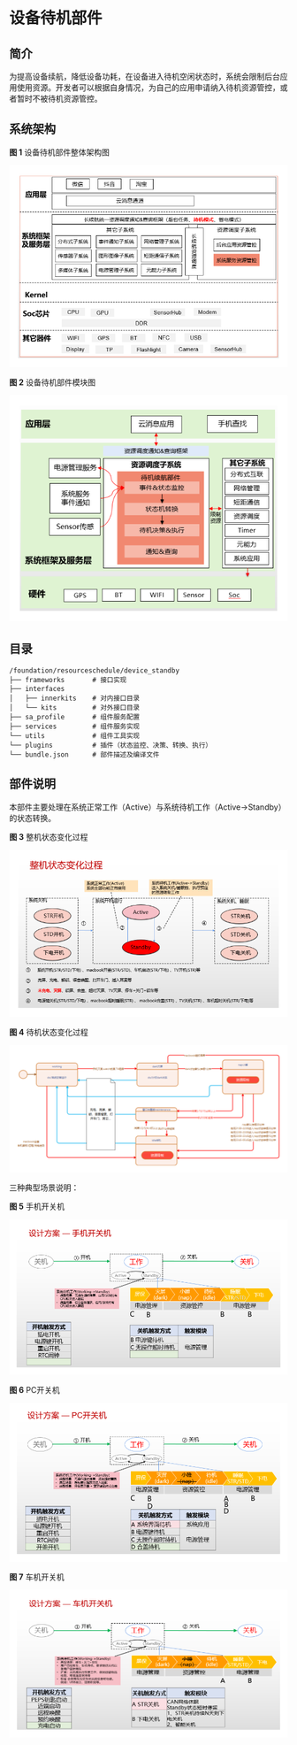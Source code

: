 # 设备待机部件
## 简介
为提高设备续航，降低设备功耗，在设备进入待机空闲状态时，系统会限制后台应用使用资源。开发者可以根据自身情况，为自己的应用申请纳入待机资源管控，或者暂时不被待机资源管控。

## 系统架构

**图 1**  设备待机部件整体架构图

![](figures/zh-cn_image.png)

**图 2**  设备待机部件模块图

![](figures/zh-cn_module_image.png)

## 目录

```
/foundation/resourceschedule/device_standby
├── frameworks       # 接口实现
├── interfaces
│   ├── innerkits    # 对内接口目录
│   └── kits         # 对外接口目录
├── sa_profile       # 组件服务配置
├── services         # 组件服务实现
└── utils            # 组件工具实现
└── plugins          # 插件（状态监控、决策、转换、执行）
└── bundle.json      # 部件描述及编译文件
```

## 部件说明
本部件主要处理在系统正常工作（Active）与系统待机工作（Active->Standby）的状态转换。

**图 3**  整机状态变化过程

![](figures/zh-cn_state_image.png)

**图 4**  待机状态变化过程

![](figures/zh-cn_standby_state_image.png)

三种典型场景说明：

**图 5**  手机开关机

![](figures/zh-cn_phone_image.png)

**图 6**  PC开关机

![](figures/zh-cn_pc_image.png)

**图 7**  车机开关机

![](figures/zh-cn_car_image.png)




